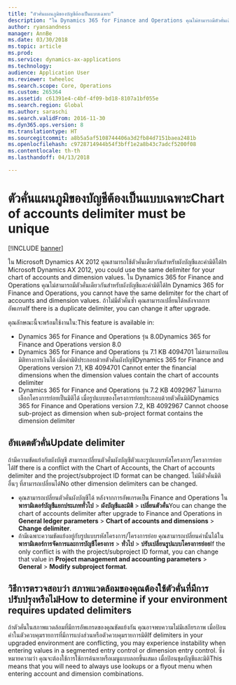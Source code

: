 ```yaml
---
title: "ตัวคั่นแผนภูมิของบัญชีต้องเป็นแบบเฉพาะ"
description: "ใน Dynamics 365 for Finance and Operations คุณไม่สามารถมีตัวคั่นเดียวกันสำหรับผังบัญชีและค่ามิติได้ คุณต้องเปลี่ยนค่าตัวคั่นหลังจากการอัพเกรด"
author: ryansandness
manager: AnnBe
ms.date: 03/30/2018
ms.topic: article
ms.prod: 
ms.service: dynamics-ax-applications
ms.technology: 
audience: Application User
ms.reviewer: twheeloc
ms.search.scope: Core, Operations
ms.custom: 265364
ms.assetid: c61391e4-c4bf-4f09-bd18-8107a1bf055e
ms.search.region: Global
ms.author: saraschi
ms.search.validFrom: 2016-11-30
ms.dyn365.ops.version: 8
ms.translationtype: HT
ms.sourcegitcommit: a8b5a5af5108744406a3d2fb84d7151baea2481b
ms.openlocfilehash: c9728714944b54f3bff1e2a8b43c7adcf5200f08
ms.contentlocale: th-th
ms.lasthandoff: 04/13/2018

---
```


# <a name="chart-of-accounts-delimiter-must-be-unique"></a><span data-ttu-id="b9668-104">ตัวคั่นแผนภูมิของบัญชีต้องเป็นแบบเฉพาะ</span><span class="sxs-lookup"><span data-stu-id="b9668-104">Chart of accounts delimiter must be unique</span></span>

[!INCLUDE [banner](../includes/banner.md)]

<span data-ttu-id="b9668-105">ใน Microsoft Dynamics AX 2012 คุณสามารถใช้ตัวคั่นเดียวกันสำหรับผังบัญชีและค่ามิติได้</span><span class="sxs-lookup"><span data-stu-id="b9668-105">In Microsoft Dynamics AX 2012, you could use the same delimiter for your chart of accounts and dimension values.</span></span> <span data-ttu-id="b9668-106">ใน Dynamics 365 for Finance and Operations คุณไม่สามารถมีตัวคั่นเดียวกันสำหรับผังบัญชีและค่ามิติได้</span><span class="sxs-lookup"><span data-stu-id="b9668-106">In Dynamics 365 for Finance and Operations, you cannot have the same delimiter for the chart of accounts and dimension values.</span></span> <span data-ttu-id="b9668-107">ถ้าไม่มีตัวคั่นซ้ำ คุณสามารถเปลี่ยนได้หลังจากการอัพเกรด</span><span class="sxs-lookup"><span data-stu-id="b9668-107">If there is a duplicate delimiter, you can change it after upgrade.</span></span> 

<span data-ttu-id="b9668-108">คุณลักษณะนี้จะพร้อมใช้งานใน:</span><span class="sxs-lookup"><span data-stu-id="b9668-108">This feature is available in:</span></span>
- <span data-ttu-id="b9668-109">Dynamics 365 for Finance and Operations รุ่น 8.0</span><span class="sxs-lookup"><span data-stu-id="b9668-109">Dynamics 365 for Finance and Operations version 8.0</span></span>
- <span data-ttu-id="b9668-110">Dynamics 365 for Finance and Operations รุ่น 7.1 KB 4094701 ไม่สามารถป้อนมิติทางการเงินได้ เมื่อค่ามิติประกอบด้วยตัวคั่นผังบัญชี</span><span class="sxs-lookup"><span data-stu-id="b9668-110">Dynamics 365 for Finance and Operations version 7.1, KB 4094701 Cannot enter the financial dimensions when the dimension values contain the chart of accounts delimiter</span></span>
- <span data-ttu-id="b9668-111">Dynamics 365 for Finance and Operations รุ่น 7.2 KB 4092967 ไม่สามารถเลือกโครงการย่อยเป็นมิติได้ เมื่อรูปแบบของโครงการย่อยประกอบด้วยตัวคั่นมิติ</span><span class="sxs-lookup"><span data-stu-id="b9668-111">Dynamics 365 for Finance and Operations version 7.2, KB 4092967 Cannot choose sub-project as dimension when sub-project format contains the dimension delimiter</span></span>

## <a name="update-delimiter"></a><span data-ttu-id="b9668-112">อัพเดตตัวคั่น</span><span class="sxs-lookup"><span data-stu-id="b9668-112">Update delimiter</span></span>
<span data-ttu-id="b9668-113">ถ้ามีความขัดแย้งกับผังบัญชี สามารถเปลี่ยนตัวคั่นผังบัญชีตัวและรูปแบบรหัสโครงการ/โครงการย่อยได้</span><span class="sxs-lookup"><span data-stu-id="b9668-113">If there is a conflict with the Chart of Accounts, the Chart of accounts delimiter and the project/subproject ID format can be changed.</span></span> <span data-ttu-id="b9668-114">ไม่มีตัวคั่นมิติอื่นๆ ที่สามารถเปลี่ยนได้</span><span class="sxs-lookup"><span data-stu-id="b9668-114">No other dimension delimiters can be changed.</span></span> 
- <span data-ttu-id="b9668-115">คุณสามารถเปลี่ยนตัวคั่นผังบัญชีได้ หลังจากการอัพเกรดเป็น Finance and Operations ใน **พารามิเตอร์บัญชีแยกประเภททั่วไป** > **ผังบัญชีและมิติ** > **เปลี่ยนตัวคั่น**</span><span class="sxs-lookup"><span data-stu-id="b9668-115">You can change the chart of accounts delimiter after upgrade to Finance and Operations in **General ledger parameters** > **Chart of accounts and dimensions** > **Change delimiter**.</span></span> 
- <span data-ttu-id="b9668-116">ถ้ามีเฉพาะความขัดแย้งอยู่กับรูปแบบรหัสโครงการ/โครงการย่อย คุณสามารถเปลี่ยนค่านั้นได้ใน **พารามิเตอร์การจัดการและการบัญชีโครงการ** > **ทั่วไป** > **ปรับเปลี่ยนรูปแบบโครงการย่อย**</span><span class="sxs-lookup"><span data-stu-id="b9668-116">If the only conflict is with the project/subproject ID format, you can change that value in **Project management and accounting parameters** > **General** > **Modify subproject format**.</span></span> 

## <a name="how-to-determine-if-your-environment-requires-updated-delimiters"></a><span data-ttu-id="b9668-117">วิธีการตรวจสอบว่า สภาพแวดล้อมของคุณต้องใช้ตัวคั่นที่มีการปรับปรุงหรือไม่</span><span class="sxs-lookup"><span data-stu-id="b9668-117">How to determine if your environment requires updated delimiters</span></span> 
<span data-ttu-id="b9668-118">ถ้าตัวคั่นในสภาพแวดล้อมที่มีการอัพเกรดของคุณขัดแย้งกัน คุณอาจพบความไม่มีเสถียรภาพ เมื่อป้อนค่าในตัวควบคุมรายการที่มีการแบ่งส่วนหรือตัวควบคุมรายการมิติ</span><span class="sxs-lookup"><span data-stu-id="b9668-118">If delimiters in your upgraded environment are conflicting, you may experience instability when entering values in a segmented entry control or dimension entry control.</span></span> <span data-ttu-id="b9668-119">ซึ่งหมายความว่า คุณจะต้องใช้การใช้การค้นหาหรือเมนูแบบลอยขึ้นเสมอ เมื่อป้อนชุดบัญชีและมิติ</span><span class="sxs-lookup"><span data-stu-id="b9668-119">This means that you will need to always use lookups or a flyout menu when entering account and dimension combinations.</span></span>

